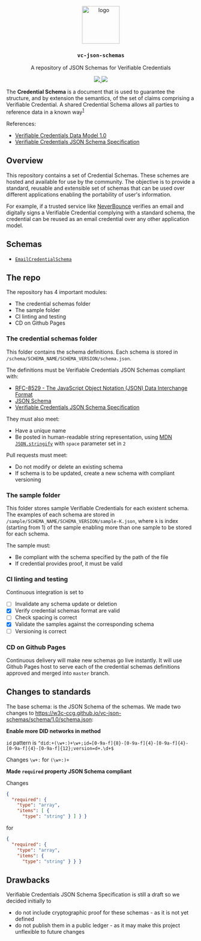 <p align="middle">
  <img src="https://www.rifos.org/assets/img/logo.svg" alt="logo" height="100" >
</p>
<h3 align="middle"><code>vc-json-schemas</code></h3>
<p align="middle">
  A repository of JSON Schemas for Verifiable Credentials
</p>
<p align="middle">
  <a href="https://github.com/rsksmart/vc-json-schemas/actions?query=workflow%3Aci">
    <img src="https://github.com/rsksmart/vc-json-schemas/workflows/ci/badge.svg" />
  </a>
  <a href="https://github.com/rsksmart/vc-json-schemas/actions?query=workflow%3Acd">
    <img src="https://github.com/rsksmart/vc-json-schemas/workflows/cd/badge.svg" />
  </a>
</p>

The **Credential Schema** is a document that is used to guarantee the structure, and by extension the semantics, of the set of claims comprising a Verifiable Credential. A shared Credential Schema allows all parties to reference data in a known way<sup><a href="https://w3c-ccg.github.io/vc-json-schemas/#overview">1</a></sup>

References:
- [Verifiable Credentials Data Model 1.0](https://www.w3.org/TR/vc-data-model/)
- [Verifiable Credentials JSON Schema Specification](https://w3c-ccg.github.io/vc-json-schemas/)

## Overview

This repository contains a set of Credential Schemas. These schemes are hosted and available for use by the community. The objective is to provide a standard, reusable and extensible set of schemas that can be used over different applications enabling the portability of user's information.

For example, if a trusted service like [NeverBounce](https://neverbounce.com/) verifies an email and digitally signs a Verifiable Credential complying with a standard schema, the credential can be reused as an email credential over any other application model.

## Schemas

- [`EmailCredentialSchema`](https://rsksmart.github.io/vc-json-schemas/EmailCredentialSchema/v1.0/schema.json)

## The repo

The repository has 4 important modules:
- The credential schemas folder
- The sample folder
- CI linting and testing
- CD on Github Pages

### The credential schemas folder

This folder contains the schema definitions. Each schema is stored in `/schema/SCHEMA_NAME/SCHEMA_VERSION/schema.json`.

The definitions must be Verifiable Credentials JSON Schemas compliant with:
- [RFC-8529 - The JavaScript Object Notation (JSON) Data Interchange Format](https://tools.ietf.org/html/rfc8259)
- [JSON Schema](https://json-schema.org/specification.html)
- [Verifiable Credentials JSON Schema Specification](https://w3c-ccg.github.io/vc-json-schemas/)

They must also meet:
- Have a unique name
- Be posted in human-readable string representation, using [MDN `JSON.stringify`](https://developer.mozilla.org/en-US/docs/Web/JavaScript/Reference/Global_Objects/JSON/stringify) with `space` parameter set in `2`

Pull requests must meet:
- Do not modify or delete an existing schema
- If schema is to be updated, create a new schema with compliant versioning

### The sample folder

This folder stores sample Verifiable Credentials for each existent schema. The examples of each schema are stored in `/sample/SCHEMA_NAME/SCHEMA_VERSION/sample-K.json`, where `k` is index (starting from 1) of the sample enabling more than one sample to be stored for each schema.

The sample must:
- Be compliant with the schema specified by the path of the file
- If credential provides proof, it must be valid

### CI linting and testing

Continuous integration is set to

- [ ] Invalidate any schema update or deletion
- [x] Verify credential schemas format are valid
- [ ] Check spacing is correct
- [x] Validate the samples against the corresponding schema
- [ ] Versioning is correct

### CD on Github Pages

Continuous delivery will make new schemas go live instantly. It will use Github Pages host to serve each of the credential schemas definitions approved and merged into `master` branch.

## Changes to standards

The base schema: is the JSON Schema of the schemas. We made two changes to https://w3c-ccg.github.io/vc-json-schemas/schema/1.0/schema.json:

**Enable more DID networks in method**

`id` pattern is `^did:+(\w+:)+\w+;id=[0-9a-f]{8}-[0-9a-f]{4}-[0-9a-f]{4}-[0-9a-f]{4}-[0-9a-f]{12};version=d+.\d+$`

Changes `\w+:` for `(\w+:)+`

**Made `required` property JSON Schema compliant**

Changes

```json
{
  "required": {
    "type": "array",
    "items": [ {
      "type": "string" } ] } }
```

for

```json
{
  "required": {
    "type": "array",
    "items": {
      "type": "string" } } }
```

## Drawbacks

Verifiable Credentials JSON Schema Specification is still a draft so we decided initially to
- do not include cryptographic proof for these schemas - as it is not yet defined
- do not publish them in a public ledger - as it may make this project unflexible to future changes
